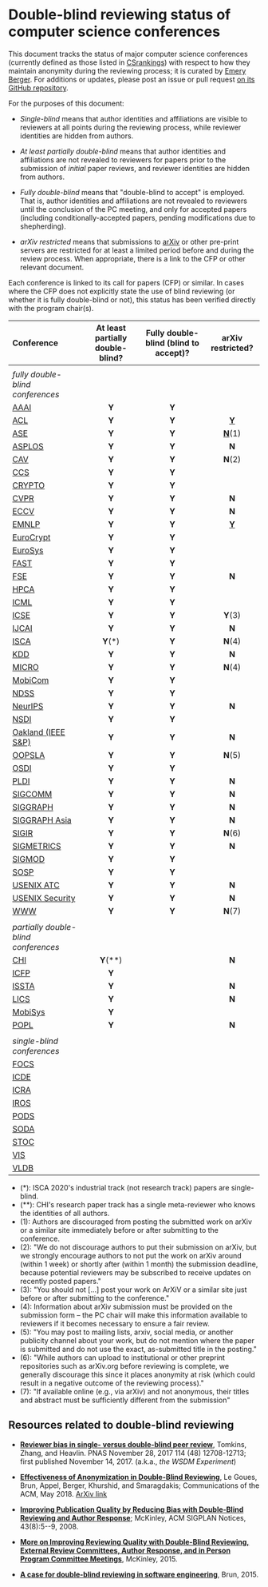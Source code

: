 # Double-blind reviewing status of computer science conferences

This document tracks the status of major computer science conferences
(currently defined as those listed in [CSrankings](http://csrankings.org)) with
respect to how they maintain anonymity during the reviewing process;
it is curated by [Emery Berger](https://emeryberger.com). For additions or updates,
please post an issue or pull request [on its GitHub repository](https://github.com/double-blind-reviewing/double-blind-reviewing.github.io).

For the purposes of this document:

* _Single-blind_ means that author identities and affiliations are
visible to reviewers at all points during the reviewing process, while
reviewer identities are hidden from authors.

* _At least partially double-blind_ means that author identities and
affiliations are not revealed to reviewers for papers prior to the
submission of _initial_ paper reviews, and reviewer identities are
hidden from authors.

* _Fully double-blind_ means that "double-blind to accept" is
employed. That is, author identities and affiliations are not revealed
to reviewers until the conclusion of the PC meeting, and only for
accepted papers (including conditionally-accepted papers, pending
modifications due to shepherding).

* _arXiv restricted_ means that submissions to
  [arXiv](https://arxiv.org/) or other pre-print servers are
  restricted for at least a limited period before and during the
  review process. When appropriate, there is a link to the CFP or other
  relevant document.

Each conference is linked to its call for papers (CFP) or similar.
In cases where the CFP does not explicitly state the use of blind
reviewing (or whether it is fully double-blind or not), this status has
been verified directly with the program chair(s).

| Conference | At least partially double-blind? | Fully double-blind (blind to accept)? | arXiv restricted? |
| :--        | :--:      | :--:    | :--:    |
|            |           |         |         |
| _fully double-blind conferences_ |         |
| [AAAI](https://aaai.org/Conferences/AAAI-20/aaai20call/)       | **Y**     | **Y** |       |
| [ACL](https://acl2020.org/calls/papers/)        | **Y**     | **Y** | [**Y**](https://acl2020.org/calls/papers/#important-anonymity-period) |
| [ASE](https://conf.researchr.org/track/ase-2020/ase-2020-papers)        | **Y**     | **Y** | [**N**](https://conf.researchr.org/track/ase-2020/ase-2020-papers#FAQs-on-Double-Blind)(1) |
| [ASPLOS](https://asplos-conference.org/submissions/)     | **Y**     | **Y** | **N** |
| [CAV](http://i-cav.org/2020/call-for-papers/)        | **Y**     | **Y** | **N**(2) |
| [CCS](https://www.sigsac.org/ccs/CCS2020/call-for-papers.html)        | **Y**     | **Y** |       |
| [CRYPTO](https://crypto.iacr.org/2020/callforpapers.html)     | **Y**     | **Y** |
| [CVPR](http://cvpr2020.thecvf.com/submission/main-conference/author-guidelines#call-for-papers)       | **Y**     | **Y** |  **N** |
| [ECCV](https://eccv2020.eu/author-instructions/)       | **Y**     | **Y** |  **N** |
| [EMNLP](https://2020.emnlp.org/call-for-papers)      | **Y**     | **Y** | [**Y**](https://www.emnlp-ijcnlp2019.org/calls/papers) |
| [EuroCrypt](https://eurocrypt.iacr.org/2020/callforpapers.html)      | **Y**     | **Y** |       |
| [EuroSys](https://www.eurosys2020.org/call-for-papers/)    | **Y**     | **Y** |       |
| [FAST](https://www.usenix.org/conference/fast20/call-for-papers)       | **Y**     | **Y** |       |
| [FSE](https://2020.esec-fse.org/track/fse-2020-papers)        | **Y**     | **Y** |  **N** |
| [HPCA](https://www.hpca-conf.org/2020/calls/)       | **Y**     | **Y** |       |
| [ICML](https://icml.cc/Conferences/2020/CallForPapers)       | **Y**     | **Y** |       |
| [ICSE](https://conf.researchr.org/track/icse-2020/icse-2020-papers#Submitting-to-ICSE-Q-A)       | **Y**     | **Y** | **Y**(3) |
| [IJCAI](https://ijcai20.org/call-for-papers.html)      | **Y**     | **Y** | **N** |
| [ISCA](https://www.iscaconf.org/isca2020/submit/guidelines.html)       | **Y**(*)  | **Y** | **N**(4) |
| [KDD](https://www.kdd.org/kdd2020/calls/view/kdd-2020-call-for-research-papers)        | **Y**     | **Y** | **N** |
| [MICRO](https://www.microarch.org/micro52/submit/guidelines.html)      | **Y**     | **Y** | **N**(4) |
| [MobiCom](https://sigmobile.org/mobicom/2020/)    | **Y**     | **Y** |       |
| [NDSS](https://www.ndss-symposium.org/ndss2020/call-for-papers/)       | **Y**     | **Y** |       |
| [NeurIPS](https://nips.cc/Conferences/2019/CallForPapers)    | **Y**     | **Y** | **N** |
| [NSDI](https://www.usenix.org/conference/nsdi20/call-for-papers)       | **Y**     | **Y** |       |
| [Oakland (IEEE S&P)](https://www.ieee-security.org/TC/SP2020/cfpapers.html)     | **Y** | **Y** | **N** |
| [OOPSLA](https://2020.splashcon.org/track/splash-2020-oopsla#Call-for-Papers)     | **Y**     | **Y** | **N**(5) |
| [OSDI](https://www.usenix.org/conference/osdi20/call-for-papers)       | **Y**     | **Y** |       |
| [PLDI](https://pldi20.sigplan.org/track/pldi-2020-papers#FAQ-on-Double-Blind-Reviewing)       | **Y**     | **Y** | **N** |
| [SIGCOMM](https://conferences.sigcomm.org/sigcomm/2020/submission.html) | **Y**     | **Y** | **N** |
| [SIGGRAPH](https://s2020.siggraph.org/submissions/technical-papers-submissions/technical-papers-submissions-faq/)   | **Y**     | **Y** | **N** |
| [SIGGRAPH Asia](https://sa2019.siggraph.org/submissions/technical-papers)   | **Y**     | **Y** | **N** |
| [SIGIR](https://sigir.org/sigir2020/call-for-full-papers/)   | **Y**     | **Y** | **N**(6) |
| [SIGMETRICS](https://www.sigmetrics.org/sigmetrics2020/call_for_papers.html) | **Y**     | **Y** | **N** |
| [SIGMOD](https://sigmod2020.org/calls_papers_sigmod_research.shtml)     | **Y**     | **Y** |       |
| [SOSP](https://sosp19.rcs.uwaterloo.ca/cfp.html)       | **Y**     | **Y** |       |
| [USENIX ATC](https://www.usenix.org/conference/atc20/call-for-papers) | **Y**     | **Y** | **N** |
| [USENIX Security](https://www.usenix.org/sites/default/files/sec20_cfp_101519.pdf) | **Y**     | **Y** | **N** |
| [WWW](https://www2020.thewebconf.org/call-for-contributions#instructions)        | **Y**     | **Y** | **N**(7) |
|            |           |       |
| _partially double-blind conferences_ | | |
| [CHI](https://chi2020.acm.org/authors/papers/chi-anonymisation-policy/)        | **Y**(**)  | | **N** |
| [ICFP](https://conf.researchr.org/track/icfp-2020/icfp-2020-papers#Call-for-Papers)       | **Y**     |       |       |
| [ISSTA](https://conf.researchr.org/track/issta-2020/issta-2020-papers#Double-Blind-Reviewing)      | **Y**     |       | **N** |
| [LICS](https://lics.siglog.org/lics20/cfp.php)       | **Y**     |       | **N** |
| [MobiSys](https://www.sigmobile.org/mobisys/2020/cfp/)    | **Y**     |       |       |
| [POPL](https://popl20.sigplan.org/track/POPL-2020-Research-Papers#POPL-2020-Call-for-Papers)       | **Y**     |       | **N** |
|            |           |       |
| _single-blind conferences_ | | |
| [FOCS](http://focs2019.cs.jhu.edu/cfp/)       |           |       |       |
| [ICDE](https://www.utdallas.edu/icde/call.html)       |           |       |       |
| [ICRA](https://www.icra2020.org/call-for-papers)       |           |       |       |
| [IROS](http://www.iros2020.org/2submission/CallforPapers.html)       |           |       |       |
| [PODS](https://sigmod2020.org/calls_papers_pods_research.shtml)       |           |       |       |
| [SODA](https://www.siam.org/conferences/cm/submissions-and-deadlines/soda20-submissions-deadlines)       |           |       |       |
| [STOC](http://acm-stoc.org/stoc2020/STOC-2020-cfp.pdf)       |           |       |       |
| [VIS](http://ieeevis.org/year/2020/info/call-participation/paper-submission-guidelines#anonymization) | | |       |
| [VLDB](https://vldb2020.org/submission-guidelines.html)       |           |       |       |

  * (*): ISCA 2020's industrial track (not research track) papers are single-blind.
  * (**): CHI's research paper track has a single meta-reviewer who knows the identities of all authors.
  * (1): Authors are discouraged from posting the submitted work on arXiv or a similar site immediately before or after submitting to the conference.
  * (2): "We do not discourage authors to put their submission on arXiv, but we strongly encourage authors to not put the work on arXiv around (within 1 week) or shortly after (within 1 month) the submission deadline, because potential reviewers may be subscribed to receive updates on recently posted papers."
  * (3): "You should not [...] post your work on ArXiV or a similar site just before or after submitting to the conference."
  * (4): Information about arXiv submission  must be provided on the submission form – the PC chair will make this information available to reviewers if it becomes necessary to ensure a fair review.
  * (5): "You may post to mailing lists, arxiv, social media, or another publicity channel about your work, but do not mention where the paper is submitted and do not use the exact, as-submitted title in the posting."
  * (6): "While authors can upload to institutional or other preprint repositories such as arXiv.org before reviewing is complete, we generally discourage this since it places anonymity at risk (which could result in a negative outcome of the reviewing process)."
  * (7): "If available online (e.g., via arXiv) and not anonymous, their titles and abstract must be sufficiently different from the submission"

## Resources related to double-blind reviewing

* [**Reviewer bias in single- versus double-blind peer review**](https://www.pnas.org/content/114/48/12708), Tomkins, Zhang, and Heavlin. PNAS November 28, 2017 114 (48) 12708-12713; first published November 14, 2017. (a.k.a., _the WSDM Experiment_)

* [**Effectiveness of Anonymization in Double-Blind Reviewing**](https://dl.acm.org/doi/10.1145/3208157), Le Goues, Brun, Appel, Berger, Khurshid, and Smaragdakis; Communications of the ACM, May 2018. [ArXiv link](https://arxiv.org/abs/1709.01609)

* [**Improving Publication Quality by Reducing Bias with Double-Blind Reviewing and Author Response**](http://www.cs.utexas.edu/users/mckinley/papers/blind-2008.pdf); McKinley, ACM SIGPLAN Notices, 43(8):5--9, 2008.

* [**More on Improving Reviewing Quality with Double-Blind Reviewing, External Review Committees, Author Response, and in Person Program Committee Meetings**](http://www.cs.utexas.edu/users/mckinley/notes/blind.html), McKinley, 2015.

* [**A case for double-blind reviewing in software engineering**](https://people.cs.umass.edu/~brun/doubleblind.html), Brun, 2015.
